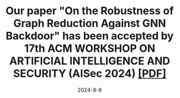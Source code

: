 ---
title: 'Our paper "On the Robustness of Graph Reduction Against GNN Backdoor" has been accepted by 17th ACM WORKSHOP ON ARTIFICIAL INTELLIGENCE AND SECURITY (AISec 2024) [[PDF]](https://arxiv.org/abs/2407.02431)'
date: 2024-8-8
---